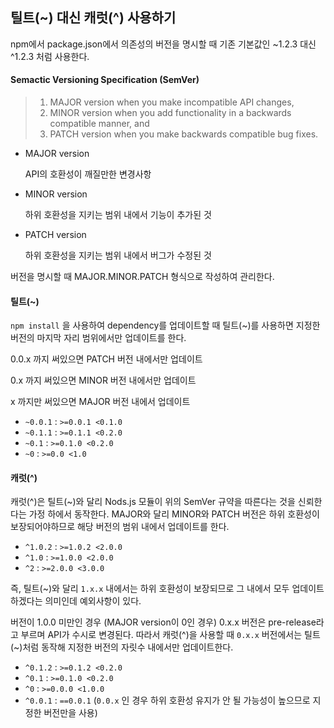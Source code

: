 ## 틸트(~) 대신 캐럿(^) 사용하기

npm에서 package.json에서 의존성의 버전을 명시할 때 기존 기본값인 ~1.2.3 대신 ^1.2.3 처럼 사용한다.

#### Semactic Versioning Specification (SemVer)

> 1. MAJOR version when you make incompatible API changes,
> 2. MINOR version when you add functionality in a backwards compatible manner, and
> 3. PATCH version when you make backwards compatible bug fixes.

- MAJOR version

  API의 호환성이 깨질만한 변경사항

- MINOR version

  하위 호환성을 지키는 범위 내에서 기능이 추가된 것

- PATCH version

  하위 호환성을 지키는 범위 내에서 버그가 수정된 것

버전을 명시할 때 MAJOR.MINOR.PATCH 형식으로 작성하여 관리한다.

#### 틸트(~)

`npm install` 을 사용하여 dependency를 업데이트할 때 틸트(~)를 사용하면 지정한 버전의 마지막 자리 범위에서만 업데이트를 한다.

0.0.x 까지 써있으면 PATCH 버전 내에서만 업데이트

0.x 까지 써있으면 MINOR 버전 내에서만 업데이트

x 까지만 써있으면 MAJOR 버전 내에서 업데이트

- `~0.0.1` : `>=0.0.1 <0.1.0`
- `~0.1.1` : `>=0.1.1 <0.2.0`
- `~0.1` : `>=0.1.0 <0.2.0`
- `~0` : `>=0.0 <1.0` 

#### 캐럿(^)

캐럿(^)은 틸트(~)와 달리 Nods.js 모듈이 위의 SemVer 규약을 따른다는 것을 신뢰한다는 가정 하에서 동작한다. MAJOR와 달리 MINOR와 PATCH 버전은 하위 호환성이 보장되어야하므로 해당 버전의 범위 내에서 업데이트를 한다.

- `^1.0.2` : `>=1.0.2 <2.0.0`
- `^1.0` : `>=1.0.0 <2.0.0`
- `^2` : `>=2.0.0 <3.0.0`

즉, 틸트(~)와 달리 `1.x.x` 내에서는 하위 호환성이 보장되므로 그 내에서 모두 업데이트 하겠다는 의미인데 예외사항이 있다.

버전이 1.0.0 미만인 경우 (MAJOR version이 0인 경우) 0.x.x 버전은 pre-release라고 부르며 API가 수시로 변경된다. 따라서 캐럿(^)을 사용할 때 `0.x.x` 버전에서는 틸트(~)처럼 동작해 지정한 버전의 자릿수 내에서만 업데이트한다.

- `^0.1.2` : `>=0.1.2 <0.2.0`
- `^0.1` : `>=0.1.0 <0.2.0`
- `^0` : `>=0.0.0 <1.0.0`
- `^0.0.1` : `==0.0.1` (`0.0.x` 인 경우 하위 호환성 유지가 안 될 가능성이 높으므로 지정한 버전만을 사용)



#### 

